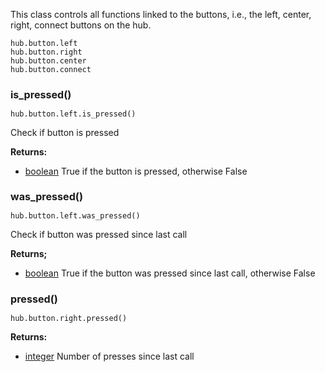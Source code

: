 
<style type='text/css'>
.section ul { list-style: none !important; margin-left: 80px; margin-top:-3em;}
.section li { list-style: none !important}
.toctree-l2 a {margin-left: 0em;}
.toctree-l3 {margin-left: 2em;}
h2 {font-size: 125%;}
h2 {font-size: 115%;}
</style>

This class controls all functions linked to the buttons, i.e., the left, center, right, connect buttons on the hub.

```
hub.button.left 
hub.button.right
hub.button.center
hub.button.connect
```

## is_pressed()

```
hub.button.left.is_pressed()
```

Check if button is pressed 

__Returns:__

*  [boolean](data_types.md#bool) True if the button is pressed, otherwise False 


## was_pressed()

```
hub.button.left.was_pressed()
```
Check if button was pressed since last call

__Returns;__

*  [boolean](data_types.md#bool) True if the button was pressed since last call, otherwise False 

## pressed()
```
hub.button.right.pressed()
```

__Returns:__

* [integer](data_types.md#int) Number of presses since last call </br>


